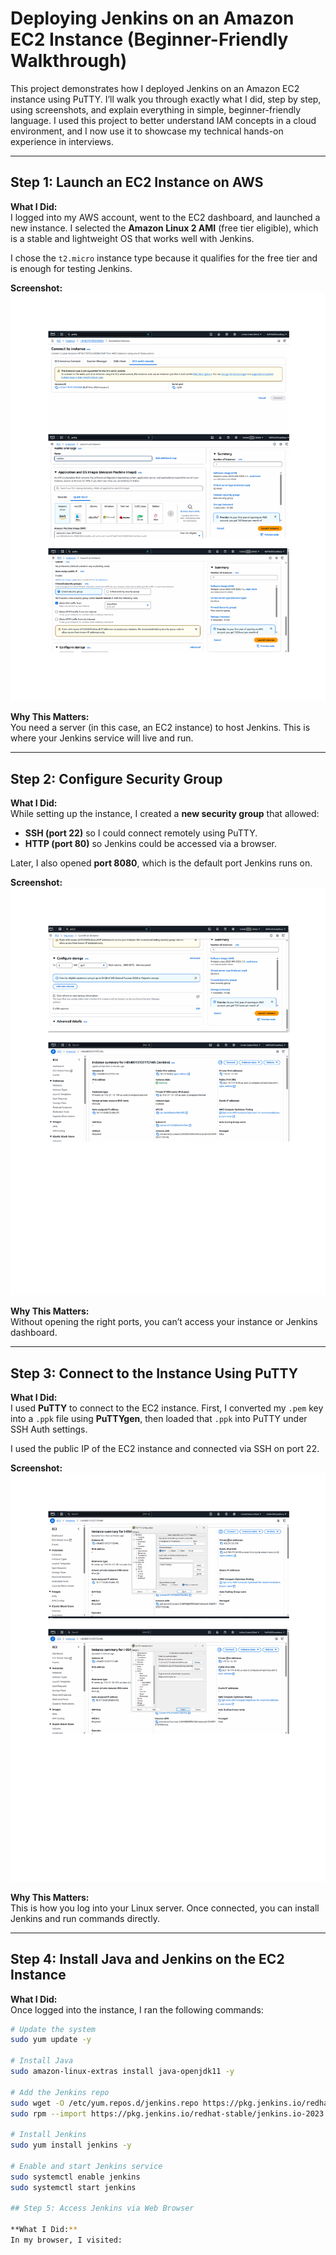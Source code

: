 # Deploying Jenkins on an Amazon EC2 Instance (Beginner-Friendly Walkthrough)

This project demonstrates how I deployed Jenkins on an Amazon EC2 instance using PuTTY. I’ll walk you through exactly what I did, step by step, using screenshots, and explain everything in simple, beginner-friendly language. I used this project to better understand IAM concepts in a cloud environment, and I now use it to showcase my technical hands-on experience in interviews.

---

## Step 1: Launch an EC2 Instance on AWS

**What I Did:**  
I logged into my AWS account, went to the EC2 dashboard, and launched a new instance. I selected the **Amazon Linux 2 AMI** (free tier eligible), which is a stable and lightweight OS that works well with Jenkins.

I chose the `t2.micro` instance type because it qualifies for the free tier and is enough for testing Jenkins.

**Screenshot:**  
![EC2 Instance Launch](jenkins_step_1.png)

**Why This Matters:**  
You need a server (in this case, an EC2 instance) to host Jenkins. This is where your Jenkins service will live and run.

---

## Step 2: Configure Security Group

**What I Did:**  
While setting up the instance, I created a **new security group** that allowed:
- **SSH (port 22)** so I could connect remotely using PuTTY.
- **HTTP (port 80)** so Jenkins could be accessed via a browser.

Later, I also opened **port 8080**, which is the default port Jenkins runs on.

**Screenshot:**  
![Security Group Configuration](jenkins_step_2.png)

**Why This Matters:**  
Without opening the right ports, you can’t access your instance or Jenkins dashboard.

---

## Step 3: Connect to the Instance Using PuTTY

**What I Did:**  
I used **PuTTY** to connect to the EC2 instance. First, I converted my `.pem` key into a `.ppk` file using **PuTTYgen**, then loaded that `.ppk` into PuTTY under SSH Auth settings.

I used the public IP of the EC2 instance and connected via SSH on port 22.

**Screenshot:**  
![PuTTY SSH Setup](jenkins_step_3.png)

**Why This Matters:**  
This is how you log into your Linux server. Once connected, you can install Jenkins and run commands directly.

---

## Step 4: Install Java and Jenkins on the EC2 Instance

**What I Did:**  
Once logged into the instance, I ran the following commands:

```bash
# Update the system
sudo yum update -y

# Install Java
sudo amazon-linux-extras install java-openjdk11 -y

# Add the Jenkins repo
sudo wget -O /etc/yum.repos.d/jenkins.repo https://pkg.jenkins.io/redhat-stable/jenkins.repo
sudo rpm --import https://pkg.jenkins.io/redhat-stable/jenkins.io-2023.key

# Install Jenkins
sudo yum install jenkins -y

# Enable and start Jenkins service
sudo systemctl enable jenkins
sudo systemctl start jenkins

## Step 5: Access Jenkins via Web Browser

**What I Did:**  
In my browser, I visited:

